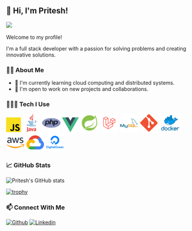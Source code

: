 ## 👋 Hi, I'm Pritesh!

![](https://komarev.com/ghpvc/?username=TheRevenant04)

Welcome to my profile!

I'm a full stack developer with a passion for solving problems and creating innovative solutions.

### 💁‍♂️ About Me

- 🤔 I'm currently learning cloud computing and distributed systems.
- 🤝 I'm open to work on new projects and collaborations.

### 👨‍💻🚀 Tech I Use

<img src="./assets/icons/javascript.png" alt="javascript" height="40"/>
<img src="./assets/icons/java.png" alt="java" height="50"/>
<img src="./assets/icons/php.png" alt="php" height="50"/>
<img src="./assets/icons/vue_js.png" alt="vue.js" height="40"/>
<img src="./assets/icons/spring.png" alt="spring" height="50"/>
<img src="./assets/icons/laravel.png" alt="laravel" height="50"/>
<img src="./assets/icons/mysql.png" alt="mysql" height="50"/>
<img src="./assets/icons/git.png" alt="git" height="50"/>
<img src="./assets/icons/docker.png" alt="docker" height="50"/>
<img src="./assets/icons/aws.png" alt="aws" height="50"/>
<img src="./assets/icons/gcp.png" alt="gcp" height="50"/>
<img src="./assets/icons/digital_ocean.png" alt="digital ocean" height="50"/>

### 📈 GitHub Stats

![Pritesh's GitHub stats](https://github-readme-stats-five-chi-67.vercel.app/api?username=TheRevenant04&show_icons=true&theme=transparent)


[![trophy](https://github-profile-trophy.vercel.app/?username=TheRevenant04&no-bg=true)](https://github.com/ryo-ma/github-profile-trophy)

### 📫 Connect With Me

[![Github](https://img.shields.io/badge/Github-100000?style=for-the-badge&logo=github&logoColor=white)](https://github.com/TheRevenant04)
[![Linkedin](https://img.shields.io/badge/Linkedin-0A66C2?style=for-the-badge&logo=linkedin&logoColor=white)](www.linkedin.com/in/pritesh-parmar-8603741a4)